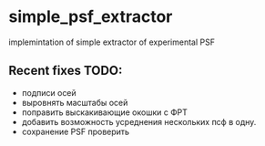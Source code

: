 # simple_psf_extractor
implemintation of simple extractor of experimental PSF

## Recent fixes TODO:
- подписи осей
- выровнять масштабы осей
- поправить выскакивающие окошки с ФРТ
- добавить возможность усреднения нескольких псф в одну.
- сохранение PSF проверить
